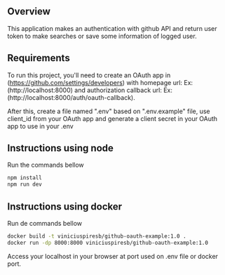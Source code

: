## Overview

This application makes an authentication with github API and return user token to make searches or save some information of logged user.

## Requirements

To run this project, you'll need to create an OAuth app in (https://github.com/settings/developers) with homepage url: Ex:(http://localhost:8000) and authorization callback url: Ex:(http://localhost:8000/auth/oauth-callback).

After this, create a file named ".env" based on ".env.example" file, use client_id from your OAuth app and generate a client secret in your OAuth app to use in your .env

## Instructions using node

Run the commands bellow

```bash
npm install
npm run dev
```

## Instructions using docker

Run de commands bellow

```bash
docker build -t viniciuspiresb/github-oauth-example:1.0 .
docker run -dp 8000:8000 viniciuspiresb/github-oauth-example:1.0
```

Access your localhost in your browser at port used on .env file or docker port.
